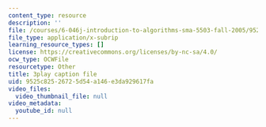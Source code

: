 ```yaml
---
content_type: resource
description: ''
file: /courses/6-046j-introduction-to-algorithms-sma-5503-fall-2005/9525c82526725d54a146e3da929617fa_O3hI9FdxFOM.vtt
file_type: application/x-subrip
learning_resource_types: []
license: https://creativecommons.org/licenses/by-nc-sa/4.0/
ocw_type: OCWFile
resourcetype: Other
title: 3play caption file
uid: 9525c825-2672-5d54-a146-e3da929617fa
video_files:
  video_thumbnail_file: null
video_metadata:
  youtube_id: null
---
```

